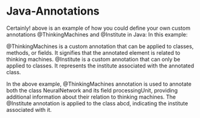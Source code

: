 # Java-Annotations

Certainly! above is an example of how you could define your own custom annotations @ThinkingMachines and @Institute in Java:
In this example:

@ThinkingMachines is a custom annotation that can be applied to classes, methods, or fields. It signifies that the annotated element is related to thinking machines.
@Institute is a custom annotation that can only be applied to classes. It represents the institute associated with the annotated class.

In the above example, @ThinkingMachines annotation is used to annotate both the class NeuralNetwork and its field processingUnit, providing additional information about their relation to thinking machines. The @Institute annotation is applied to the class abcd, indicating the institute associated with it.
